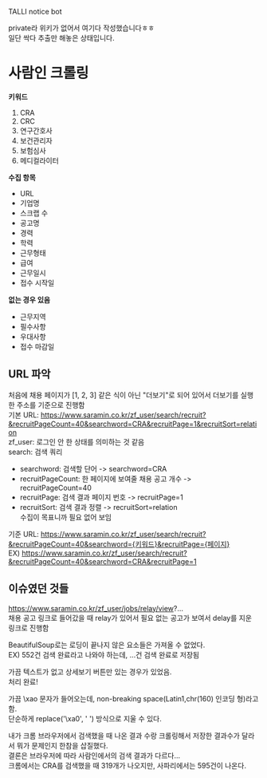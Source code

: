 TALLI notice bot

private라 위키가 없어서 여기다 작성했습니다ㅎㅎ  
일단 싹다 추출만 해놓은 상태입니다.  

# 사람인 크롤링  
**키워드**  
1. CRA  
2. CRC  
3. 연구간호사  
4. 보건관리자  
5. 보험심사  
6. 메디컬라이터  

**수집 항목**   
- URL  
- 기업명  
- 스크랩 수   
- 공고명  
- 경력  
- 학력  
- 근무형태  
- 급여  
- 근무일시  
- 접수 시작일  

**없는 경우 있음**   
- 근무지역  
- 필수사항  
- 우대사항  
- 접수 마감일

## URL 파악  
처음에 채용 페이지가 [1, 2, 3] 같은 식이 아닌 "더보기"로 되어 있어서   더보기를 실행한 주소를 기준으로 진행함  
기본 URL: https://www.saramin.co.kr/zf_user/search/recruit?&recruitPageCount=40&searchword=CRA&recruitPage=1&recruitSort=relation  
zf_user: 로그인 안 한 상태를 의미하는 것 같음  
search: 검색 쿼리  
* searchword: 검색할 단어 -> searchword=CRA  
* recruitPageCount: 한 페이지에 보여줄 채용 공고 개수 ->  recruitPageCount=40  
* recruitPage: 검색 결과 페이지 번호 -> recruitPage=1  
* recruitSort: 검색 결과 정렬 -> recruitSort=relation  
수집이 목표니까 필요 없어 보임  

기준 URL: https://www.saramin.co.kr/zf_user/search/recruit?&recruitPageCount=40&searchword={키워드}&recruitPage={페이지}  
EX) https://www.saramin.co.kr/zf_user/search/recruit?&recruitPageCount=40&searchword=CRA&recruitPage=1  

## 이슈였던 것들 
https://www.saramin.co.kr/zf_user/jobs/relay/view?...  
채용 공고 링크로 들어갔을 때 relay가 있어서 필요 없는 공고가 보여서 delay를 지운 링크로 진행함  

BeautifulSoup로는 로딩이 끝나지 않은 요소들은 가져올 수 없었다.  
EX) 552건 검색 완료라고 나와야 하는데, ...건 검색 완료로 저장됨  

가끔 텍스트가 없고 상세보기 버튼만 있는 경우가 있었음.  
처리 완료!  

가끔 \xao 문자가 들어오는데, non-breaking space(Latin1,chr(160) 인코딩 형)라고 함.  
단순하게 replace('\\xa0', ' ') 방식으로 지울 수 있다.  

내가 크롬 브라우저에서 검색했을 때 나온 결과 수랑 크롤링해서 저장한 결과수가 달라서 뭐가 문제인지 한참을 삽질했다.  
결론은 브라우저에 따라 사람인에서의 검색 결과가 다르다...  
크롬에서는 CRA를 검색했을 때 319개가 나오지만, 사파리에서는 595건이 나온다.  